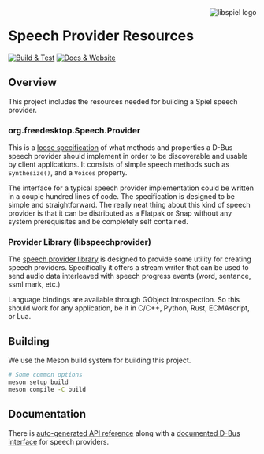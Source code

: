 <img alt="libspiel logo" align="right" src="https://raw.githubusercontent.com/eeejay/spiel/main/spiel-logo.svg">

# Speech Provider Resources

[![ Build & Test ](https://github.com/project-spiel/libspeechprovider/actions/workflows/ci.yml/badge.svg)](https://github.com/eeejay/spiel/actions/workflows/ci.yml) [![ Docs & Website ](https://github.com/project-spiel/libspeechprovider/actions/workflows/website.yml/badge.svg)](https://github.com/eeejay/spiel/actions/workflows/website.yml)

## Overview

This project includes the resources needed for building a Spiel speech provider.

### org.freedesktop.Speech.Provider
This is a [loose specification](https://project-spiel.github.io/libspeechprovider/generated-org.freedesktop.Speech.Provider.html) of what methods and properties a D-Bus speech provider should implement in order to be discoverable and usable by client applications. It consists of simple speech methods such as `Synthesize()`, and a `Voices` property.

The interface for a typical speech provider implementation could be written in a couple hundred lines of code. The specification is designed to be simple and straightforward. The really neat thing about this kind of speech provider is that it can be distributed as a Flatpak or Snap without any system prerequisites and be completely self contained.

### Provider Library (libspeechprovider)
The [speech provider library](https://project-spiel.github.io/libspeechprovider/) is designed to provide some utility for creating speech providers. Specifically it offers a stream writer that can be used to send audio data interleaved with speech progress events (word, sentance, ssml mark, etc.)

Language bindings are available through GObject Introspection. So this should work for any application, be it in C/C++, Python, Rust, ECMAscript, or Lua.

## Building

We use the Meson build system for building this project.

```sh
# Some common options
meson setup build
meson compile -C build
```

## Documentation

There is [auto-generated API reference](https://project-spiel.github.io/libspeechprovider/) along with a [documented D-Bus interface](https://project-spiel.github.io/libspeechprovider/generated-org.freedesktop.Speech.Provider.html) for speech providers.